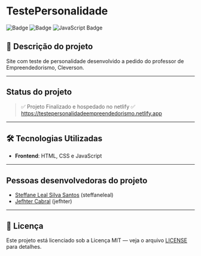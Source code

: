 # TestePersonalidade
![Badge](https://img.shields.io/badge/-HTML-df8638?logo=html5&logoColor=0d2c46&style=for-the-badge)
![Badge](https://img.shields.io/badge/-CSS-264de4?logo=css&logoColor=FFFFFF&style=for-the-badge)
![JavaScript Badge](https://img.shields.io/badge/-JS-F7DF1E?logo=javascript&logoColor=0d2c46&style=for-the-badge)

## 📌 Descrição do projeto
Site com teste de personalidade desenvolvido a pedido do professor de Empreendedorismo, Cleverson.

---
## Status do projeto
> ✅ Projeto Finalizado e hospedado no netlify ✅
> https://testepersonalidadeempreendedorismo.netlify.app

---
## 🛠 Tecnologias Utilizadas
- **Frontend**: HTML, CSS e JavaScript

---
## Pessoas desenvolvedoras do projeto
- [Steffane Leal Silva Santos](https://steffaneleal.github.io/EC47C-CurriculumVitae/) (steffaneleal)
- [Jefhter Cabral](https://github.com/jefhter) (jefhter)
  
---
## 📝 Licença
Este projeto está licenciado sob a Licença MIT — veja o arquivo [LICENSE](LICENSE) para detalhes.

